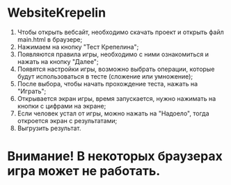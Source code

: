 # WebsiteKrepelin
1. Чтобы открыть вебсайт, необходимо скачать проект и открыть файл main.html в браузере;
2. Нажимаем на кнопку "Тест Крепелина";
3. Появляются правила игры, необходимо с ними ознакомиться и нажать на кнопку "Далее";
4. Появятся настройки игры, возможно выбрать операции, которые будут использоваться в тесте (сложение или умножение);
5. После выбора, чтобы начать прохождение теста, нажать на "Играть";
6. Открывается экран игры, время запускается, нужно нажимать на кнопки с цифрами на экране;
7. Если человек устал от игры, можно нажать на "Надоело", тогда откроется экран с результатами;
8. Выгрузить результат.

# Внимание! В некоторых браузерах игра может не работать.
